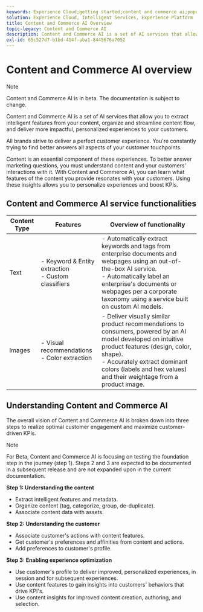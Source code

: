 ```yaml
---
keywords: Experience Cloud;getting started;content and commerce ai;popular topics;Intelligent Services;ccai
solution: Experience Cloud, Intelligent Services, Experience Platform
title: Content and Commerce AI Overview
topic-legacy: Content and Commerce AI
description: Content and Commerce AI is a set of AI services that allows you to extract intelligent features from your content, organize, streamline content flow, and deliver more impactful, personalized experiences to your customers.
exl-id: 65c527d7-b1bd-414f-aba1-8445676a7052
---
```

# Content and Commerce AI overview

>[!NOTE]
>
>Content and Commerce AI is in beta. The documentation is subject to change.

Content and Commerce AI is a set of AI services that allow you to extract intelligent features from your content, organize and streamline content flow, and deliver more impactful, personalized experiences to your customers.

All brands strive to deliver a perfect customer experience. You're constantly trying to find better answers all aspects of your customer touchpoints.

Content is an essential component of these experiences. To better answer marketing questions, you must understand content and your customers' interactions with it. With Content and Commerce AI, you can learn what features of the content you provide resonates with your customers. Using these insights allows you to personalize experiences and boost KPIs.

## Content and Commerce AI service functionalities

| Content Type | Features | Overview of functionality |
| --- | --- | --- |
| Text | - Keyword & Entity extraction <br>- Custom classifiers | - Automatically extract keywords and tags from enterprise documents and webpages using an out-of-the-box AI service. <br> - Automatically label an enterprise's documents or webpages per a corporate taxonomy using a service built on custom AI models. | 
Images | - Visual recommendations <br> - Color extraction | - Deliver visually similar product recommendations to consumers, powered by an AI model developed on intuitive product features (design, color, shape). <br> - Accurately extract dominant colors (labels and hex values) and their weightage from a product image. |

## Understanding Content and Commerce AI 

The overall vision of Content and Commerce AI is broken down into three steps to realize optimal customer engagement and maximize customer-driven KPIs. 

>[!NOTE]
>
>For Beta, Content and Commerce AI is focusing on testing the foundation step in the journey (step 1). Steps 2 and 3 are expected to be documented in a subsequent release and are not expanded upon in the current documentation.

**Step 1: Understanding the content**
- Extract intelligent features and metadata.
- Organize content (tag, categorize, group, de-duplicate).
- Associate content data with assets.

**Step 2: Understanding the customer**
- Associate customer's actions with content features.
- Get customer's preferences and affinities from content and actions.
- Add preferences to customer's profile.

**Step 3: Enabling experience optimization**
- Use customer's profile to deliver improved, personalized experiences, in session and for subsequent experiences.
- Use content features to gain insights into customers' behaviors that drive KPI's.
- Use content insights for improved content creation, authoring, and selection.
